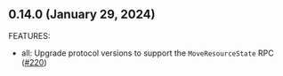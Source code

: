 ## 0.14.0 (January 29, 2024)

FEATURES:

* all: Upgrade protocol versions to support the `MoveResourceState` RPC ([#220](https://github.com/hashicorp/terraform-plugin-mux/issues/220))

